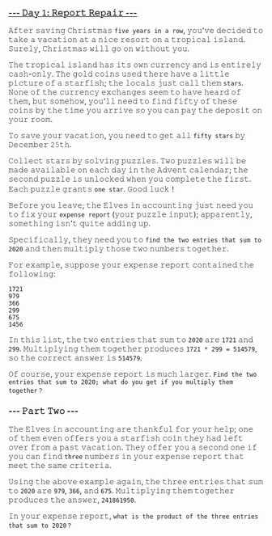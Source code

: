 ### [--- 𝙳𝚊𝚢 𝟷: 𝚁𝚎𝚙𝚘𝚛𝚝 𝚁𝚎𝚙𝚊𝚒𝚛 ---](https://adventofcode.com/2020/day/1)

𝙰𝚏𝚝𝚎𝚛 𝚜𝚊𝚟𝚒𝚗𝚐 𝙲𝚑𝚛𝚒𝚜𝚝𝚖𝚊𝚜 `𝚏𝚒𝚟𝚎 𝚢𝚎𝚊𝚛𝚜 𝚒𝚗 𝚊 𝚛𝚘𝚠`, 𝚢𝚘𝚞'𝚟𝚎 𝚍𝚎𝚌𝚒𝚍𝚎𝚍 𝚝𝚘 𝚝𝚊𝚔𝚎 𝚊 𝚟𝚊𝚌𝚊𝚝𝚒𝚘𝚗 𝚊𝚝 𝚊 𝚗𝚒𝚌𝚎 𝚛𝚎𝚜𝚘𝚛𝚝 𝚘𝚗 𝚊 𝚝𝚛𝚘𝚙𝚒𝚌𝚊𝚕 𝚒𝚜𝚕𝚊𝚗𝚍. 𝚂𝚞𝚛𝚎𝚕𝚢, 𝙲𝚑𝚛𝚒𝚜𝚝𝚖𝚊𝚜 𝚠𝚒𝚕𝚕 𝚐𝚘 𝚘𝚗 𝚠𝚒𝚝𝚑𝚘𝚞𝚝 𝚢𝚘𝚞.

𝚃𝚑𝚎 𝚝𝚛𝚘𝚙𝚒𝚌𝚊𝚕 𝚒𝚜𝚕𝚊𝚗𝚍 𝚑𝚊𝚜 𝚒𝚝𝚜 𝚘𝚠𝚗 𝚌𝚞𝚛𝚛𝚎𝚗𝚌𝚢 𝚊𝚗𝚍 𝚒𝚜 𝚎𝚗𝚝𝚒𝚛𝚎𝚕𝚢 𝚌𝚊𝚜𝚑-𝚘𝚗𝚕𝚢. 𝚃𝚑𝚎 𝚐𝚘𝚕𝚍 𝚌𝚘𝚒𝚗𝚜 𝚞𝚜𝚎𝚍 𝚝𝚑𝚎𝚛𝚎 𝚑𝚊𝚟𝚎 𝚊 𝚕𝚒𝚝𝚝𝚕𝚎 𝚙𝚒𝚌𝚝𝚞𝚛𝚎 𝚘𝚏 𝚊 𝚜𝚝𝚊𝚛𝚏𝚒𝚜𝚑; 𝚝𝚑𝚎 𝚕𝚘𝚌𝚊𝚕𝚜 𝚓𝚞𝚜𝚝 𝚌𝚊𝚕𝚕 𝚝𝚑𝚎𝚖 `𝚜𝚝𝚊𝚛𝚜`. 𝙽𝚘𝚗𝚎 𝚘𝚏 𝚝𝚑𝚎 𝚌𝚞𝚛𝚛𝚎𝚗𝚌𝚢 𝚎𝚡𝚌𝚑𝚊𝚗𝚐𝚎𝚜 𝚜𝚎𝚎𝚖 𝚝𝚘 𝚑𝚊𝚟𝚎 𝚑𝚎𝚊𝚛𝚍 𝚘𝚏 𝚝𝚑𝚎𝚖, 𝚋𝚞𝚝 𝚜𝚘𝚖𝚎𝚑𝚘𝚠, 𝚢𝚘𝚞'𝚕𝚕 𝚗𝚎𝚎𝚍 𝚝𝚘 𝚏𝚒𝚗𝚍 𝚏𝚒𝚏𝚝𝚢 𝚘𝚏 𝚝𝚑𝚎𝚜𝚎 𝚌𝚘𝚒𝚗𝚜 𝚋𝚢 𝚝𝚑𝚎 𝚝𝚒𝚖𝚎 𝚢𝚘𝚞 𝚊𝚛𝚛𝚒𝚟𝚎 𝚜𝚘 𝚢𝚘𝚞 𝚌𝚊𝚗 𝚙𝚊𝚢 𝚝𝚑𝚎 𝚍𝚎𝚙𝚘𝚜𝚒𝚝 𝚘𝚗 𝚢𝚘𝚞𝚛 𝚛𝚘𝚘𝚖.

𝚃𝚘 𝚜𝚊𝚟𝚎 𝚢𝚘𝚞𝚛 𝚟𝚊𝚌𝚊𝚝𝚒𝚘𝚗, 𝚢𝚘𝚞 𝚗𝚎𝚎𝚍 𝚝𝚘 𝚐𝚎𝚝 𝚊𝚕𝚕 `𝚏𝚒𝚏𝚝𝚢 𝚜𝚝𝚊𝚛𝚜` 𝚋𝚢 𝙳𝚎𝚌𝚎𝚖𝚋𝚎𝚛 𝟸𝟻𝚝𝚑.

𝙲𝚘𝚕𝚕𝚎𝚌𝚝 𝚜𝚝𝚊𝚛𝚜 𝚋𝚢 𝚜𝚘𝚕𝚟𝚒𝚗𝚐 𝚙𝚞𝚣𝚣𝚕𝚎𝚜. 𝚃𝚠𝚘 𝚙𝚞𝚣𝚣𝚕𝚎𝚜 𝚠𝚒𝚕𝚕 𝚋𝚎 𝚖𝚊𝚍𝚎 𝚊𝚟𝚊𝚒𝚕𝚊𝚋𝚕𝚎 𝚘𝚗 𝚎𝚊𝚌𝚑 𝚍𝚊𝚢 𝚒𝚗 𝚝𝚑𝚎 𝙰𝚍𝚟𝚎𝚗𝚝 𝚌𝚊𝚕𝚎𝚗𝚍𝚊𝚛; 𝚝𝚑𝚎 𝚜𝚎𝚌𝚘𝚗𝚍 𝚙𝚞𝚣𝚣𝚕𝚎 𝚒𝚜 𝚞𝚗𝚕𝚘𝚌𝚔𝚎𝚍 𝚠𝚑𝚎𝚗 𝚢𝚘𝚞 𝚌𝚘𝚖𝚙𝚕𝚎𝚝𝚎 𝚝𝚑𝚎 𝚏𝚒𝚛𝚜𝚝. 𝙴𝚊𝚌𝚑 𝚙𝚞𝚣𝚣𝚕𝚎 𝚐𝚛𝚊𝚗𝚝𝚜 `𝚘𝚗𝚎 𝚜𝚝𝚊𝚛`. 𝙶𝚘𝚘𝚍 𝚕𝚞𝚌𝚔！

𝙱𝚎𝚏𝚘𝚛𝚎 𝚢𝚘𝚞 𝚕𝚎𝚊𝚟𝚎, 𝚝𝚑𝚎 𝙴𝚕𝚟𝚎𝚜 𝚒𝚗 𝚊𝚌𝚌𝚘𝚞𝚗𝚝𝚒𝚗𝚐 𝚓𝚞𝚜𝚝 𝚗𝚎𝚎𝚍 𝚢𝚘𝚞 𝚝𝚘 𝚏𝚒𝚡 𝚢𝚘𝚞𝚛 `𝚎𝚡𝚙𝚎𝚗𝚜𝚎 𝚛𝚎𝚙𝚘𝚛𝚝` (𝚢𝚘𝚞𝚛 𝚙𝚞𝚣𝚣𝚕𝚎 𝚒𝚗𝚙𝚞𝚝); 𝚊𝚙𝚙𝚊𝚛𝚎𝚗𝚝𝚕𝚢, 𝚜𝚘𝚖𝚎𝚝𝚑𝚒𝚗𝚐 𝚒𝚜𝚗'𝚝 𝚚𝚞𝚒𝚝𝚎 𝚊𝚍𝚍𝚒𝚗𝚐 𝚞𝚙.

𝚂𝚙𝚎𝚌𝚒𝚏𝚒𝚌𝚊𝚕𝚕𝚢, 𝚝𝚑𝚎𝚢 𝚗𝚎𝚎𝚍 𝚢𝚘𝚞 𝚝𝚘 `𝚏𝚒𝚗𝚍 𝚝𝚑𝚎 𝚝𝚠𝚘 𝚎𝚗𝚝𝚛𝚒𝚎𝚜 𝚝𝚑𝚊𝚝 𝚜𝚞𝚖 𝚝𝚘 𝟸𝟶𝟸𝟶` 𝚊𝚗𝚍 𝚝𝚑𝚎𝚗 𝚖𝚞𝚕𝚝𝚒𝚙𝚕𝚢 𝚝𝚑𝚘𝚜𝚎 𝚝𝚠𝚘 𝚗𝚞𝚖𝚋𝚎𝚛𝚜 𝚝𝚘𝚐𝚎𝚝𝚑𝚎𝚛.

𝙵𝚘𝚛 𝚎𝚡𝚊𝚖𝚙𝚕𝚎, 𝚜𝚞𝚙𝚙𝚘𝚜𝚎 𝚢𝚘𝚞𝚛 𝚎𝚡𝚙𝚎𝚗𝚜𝚎 𝚛𝚎𝚙𝚘𝚛𝚝 𝚌𝚘𝚗𝚝𝚊𝚒𝚗𝚎𝚍 𝚝𝚑𝚎 𝚏𝚘𝚕𝚕𝚘𝚠𝚒𝚗𝚐:

```
𝟷𝟽𝟸𝟷
𝟿𝟽𝟿
𝟹𝟼𝟼
𝟸𝟿𝟿
𝟼𝟽𝟻
𝟷𝟺𝟻𝟼
```

𝙸𝚗 𝚝𝚑𝚒𝚜 𝚕𝚒𝚜𝚝, 𝚝𝚑𝚎 𝚝𝚠𝚘 𝚎𝚗𝚝𝚛𝚒𝚎𝚜 𝚝𝚑𝚊𝚝 𝚜𝚞𝚖 𝚝𝚘 `𝟸𝟶𝟸𝟶` 𝚊𝚛𝚎 `𝟷𝟽𝟸𝟷` 𝚊𝚗𝚍 `𝟸𝟿𝟿`. 𝙼𝚞𝚕𝚝𝚒𝚙𝚕𝚢𝚒𝚗𝚐 𝚝𝚑𝚎𝚖 𝚝𝚘𝚐𝚎𝚝𝚑𝚎𝚛 𝚙𝚛𝚘𝚍𝚞𝚌𝚎𝚜 `𝟷𝟽𝟸𝟷 * 𝟸𝟿𝟿 = 𝟻𝟷𝟺𝟻𝟽𝟿`, 𝚜𝚘 𝚝𝚑𝚎 𝚌𝚘𝚛𝚛𝚎𝚌𝚝 𝚊𝚗𝚜𝚠𝚎𝚛 𝚒𝚜 `𝟻𝟷𝟺𝟻𝟽𝟿`.

𝙾𝚏 𝚌𝚘𝚞𝚛𝚜𝚎, 𝚢𝚘𝚞𝚛 𝚎𝚡𝚙𝚎𝚗𝚜𝚎 𝚛𝚎𝚙𝚘𝚛𝚝 𝚒𝚜 𝚖𝚞𝚌𝚑 𝚕𝚊𝚛𝚐𝚎𝚛. `𝙵𝚒𝚗𝚍 𝚝𝚑𝚎 𝚝𝚠𝚘 𝚎𝚗𝚝𝚛𝚒𝚎𝚜 𝚝𝚑𝚊𝚝 𝚜𝚞𝚖 𝚝𝚘 𝟸𝟶𝟸𝟶; 𝚠𝚑𝚊𝚝 𝚍𝚘 𝚢𝚘𝚞 𝚐𝚎𝚝 𝚒𝚏 𝚢𝚘𝚞 𝚖𝚞𝚕𝚝𝚒𝚙𝚕𝚢 𝚝𝚑𝚎𝚖 𝚝𝚘𝚐𝚎𝚝𝚑𝚎𝚛？`

### --- 𝙿𝚊𝚛𝚝 𝚃𝚠𝚘 ---

𝚃𝚑𝚎 𝙴𝚕𝚟𝚎𝚜 𝚒𝚗 𝚊𝚌𝚌𝚘𝚞𝚗𝚝𝚒𝚗𝚐 𝚊𝚛𝚎 𝚝𝚑𝚊𝚗𝚔𝚏𝚞𝚕 𝚏𝚘𝚛 𝚢𝚘𝚞𝚛 𝚑𝚎𝚕𝚙; 𝚘𝚗𝚎 𝚘𝚏 𝚝𝚑𝚎𝚖 𝚎𝚟𝚎𝚗 𝚘𝚏𝚏𝚎𝚛𝚜 𝚢𝚘𝚞 𝚊 𝚜𝚝𝚊𝚛𝚏𝚒𝚜𝚑 𝚌𝚘𝚒𝚗 𝚝𝚑𝚎𝚢 𝚑𝚊𝚍 𝚕𝚎𝚏𝚝 𝚘𝚟𝚎𝚛 𝚏𝚛𝚘𝚖 𝚊 𝚙𝚊𝚜𝚝 𝚟𝚊𝚌𝚊𝚝𝚒𝚘𝚗. 𝚃𝚑𝚎𝚢 𝚘𝚏𝚏𝚎𝚛 𝚢𝚘𝚞 𝚊 𝚜𝚎𝚌𝚘𝚗𝚍 𝚘𝚗𝚎 𝚒𝚏 𝚢𝚘𝚞 𝚌𝚊𝚗 𝚏𝚒𝚗𝚍 `𝚝𝚑𝚛𝚎𝚎` 𝚗𝚞𝚖𝚋𝚎𝚛𝚜 𝚒𝚗 𝚢𝚘𝚞𝚛 𝚎𝚡𝚙𝚎𝚗𝚜𝚎 𝚛𝚎𝚙𝚘𝚛𝚝 𝚝𝚑𝚊𝚝 𝚖𝚎𝚎𝚝 𝚝𝚑𝚎 𝚜𝚊𝚖𝚎 𝚌𝚛𝚒𝚝𝚎𝚛𝚒𝚊.

𝚄𝚜𝚒𝚗𝚐 𝚝𝚑𝚎 𝚊𝚋𝚘𝚟𝚎 𝚎𝚡𝚊𝚖𝚙𝚕𝚎 𝚊𝚐𝚊𝚒𝚗, 𝚝𝚑𝚎 𝚝𝚑𝚛𝚎𝚎 𝚎𝚗𝚝𝚛𝚒𝚎𝚜 𝚝𝚑𝚊𝚝 𝚜𝚞𝚖 𝚝𝚘 `𝟸𝟶𝟸𝟶` 𝚊𝚛𝚎 `𝟿𝟽𝟿`, `𝟹𝟼𝟼`, 𝚊𝚗𝚍 `𝟼𝟽𝟻`. 𝙼𝚞𝚕𝚝𝚒𝚙𝚕𝚢𝚒𝚗𝚐 𝚝𝚑𝚎𝚖 𝚝𝚘𝚐𝚎𝚝𝚑𝚎𝚛 𝚙𝚛𝚘𝚍𝚞𝚌𝚎𝚜 𝚝𝚑𝚎 𝚊𝚗𝚜𝚠𝚎𝚛, `𝟸𝟺𝟷𝟾𝟼𝟷𝟿𝟻𝟶`.

𝙸𝚗 𝚢𝚘𝚞𝚛 𝚎𝚡𝚙𝚎𝚗𝚜𝚎 𝚛𝚎𝚙𝚘𝚛𝚝, `𝚠𝚑𝚊𝚝 𝚒𝚜 𝚝𝚑𝚎 𝚙𝚛𝚘𝚍𝚞𝚌𝚝 𝚘𝚏 𝚝𝚑𝚎 𝚝𝚑𝚛𝚎𝚎 𝚎𝚗𝚝𝚛𝚒𝚎𝚜 𝚝𝚑𝚊𝚝 𝚜𝚞𝚖 𝚝𝚘 𝟸𝟶𝟸𝟶？`